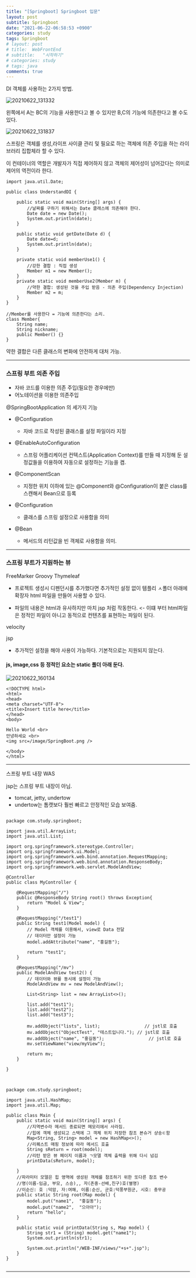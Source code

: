 ```yaml
---
title: "[Springboot] Springboot 입문"
layout: post
subtitle: Springboot
date: "2021-06-22-06:58:53 +0900"
categories: study
tags: Springboot
# layout: post
# title:  WebFrontEnd
# subtitle:   "시작하기"
# categories: study
# tags: java
comments: true
---
```




DI 객체를 사용하는 2가지 방법.

![20210622_131332](/assets/20210622_131332.png)

왼쪽에서 A는 BC의 기능을 사용한다고 볼 수 있지만 B,C의 기능에 의존한다고 볼 수도 있다.


![20210622_131837](/assets/20210622_131837.png)

스프링은 객체를 생성,라이프 사이클 관리 및 필요로 하는 객체에 의존 주입을 하는 라이브러리 집합체라 할 수 있다.


이 컨테이너의 역할은 개발자가 직접 제어하지 않고 객체의 제어성이 넘어갔다는 의미로 제어의 역전이라 한다.

```
import java.util.Date;

public class UnderstandDI {

	public static void main(String[] args) {
		//날짜를 구하기 위해서는 Date 클래스에 의존해야 한다.
		Date date = new Date();
		System.out.println(date);
	}

	public static void getDate(Date d) {
		Date date=d;
		System.out.println(date);
	}

	private static void memberUse1() {
		//강한 결합 : 직접 생성
		Member m1 = new Member();
	}
	private static void memberUse2(Member m) {
		//약한 결합: 생성된 것을 주입 받음 - 의존 주입(Dependency Injection)
		Member m2 = m;
	}
}

//Member를 사용한다 = 기능에 의존한다는 소리.
class Member{
	String name;
	String nickname;
	public Member() {}
}

```

약한 결합은 다른 클래스의 변화에 안전하게 대처 가능.

---------


### 스프링 부트 의존 주입

- 자바 코드를 이용한 의존 주입(필요한 경우에만)
- 어노테이션을 이용한 의존주입

@SpringBootApplication 의 세가지 기능

- @Configuration
  - 자바 코드로 작성된 클래스를 설정 파일이라 지정
- @EnableAutoConfiguration
  - 스프링 어플리케이션 컨텍스트(Application Context)를 만들 때 지정해 둔 설정값들을 이용하여 자동으로 설정하는 기능을 켬.

- @ComponentScan
  - 지정한 위치 이하에 있는 @Component와 @Configuration이 붙은 class를 스캔해서 Bean으로 등록


- @Configuration
  - 클래스를 스프링 설정으로 사용함을 의미
- @Bean
  - 메서드의 리턴값을 빈 객체로 사용함을 의미.

-----


### 스프링 부트가 지원하는 뷰

FreeMarker
Groovy
Thymeleaf


- 프로젝트 생성시 디펜던시를 추가했다면 추가적인 설정 없이 템플리 ㅅ폴더 아래에 확장자 html 파일을 만들어 사용할 수 있다.

- 파일의 내용은 html과 유사하지만 마치 jsp 처럼 작동한다.
<- 이떄 부터 html파일은 정적인 파일이 아니고 동적으로 컨텐츠를 표현하는 파일이 된다.


velocity

jsp

- 추가적인 설정을 해야 사용이 가능하다. 기본적으로는 지원되지 않는다.



#### js, image,css 등 정적인 요소는 static 폴더 아래 둔다.


![20210622_160134](/assets/20210622_160134.png)

```
<!DOCTYPE html>
<html>
<head>
<meta charset="UTF-8">
<title>Insert title here</title>
</head>
<body>

Hello World <br>
안녕하세요 <br>
<img src=/image/SpringBoot.png />

</body>
</html>

```

----------


스프링 부트 내장 WAS

jsp는 스프링 부트 내장이 아님.

- tomcat, jetty, undertow
- undertow는 톰캣보다 훨씬 빠르고 안정적인 모습 보여줌.



```

package com.study.springboot;

import java.util.ArrayList;
import java.util.List;

import org.springframework.stereotype.Controller;
import org.springframework.ui.Model;
import org.springframework.web.bind.annotation.RequestMapping;
import org.springframework.web.bind.annotation.ResponseBody;
import org.springframework.web.servlet.ModelAndView;

@Controller
public class MyController {

    @RequestMapping("/")
    public @ResponseBody String root() throws Exception{
        return "Model & View";
    }

    @RequestMapping("/test1")
    public String test1(Model model) {
    	// Model 객체를 이용해서, view로 Data 전달
    	// 데이터만 설정이 가능
        model.addAttribute("name", "홍길동");

        return "test1";       
    }

    @RequestMapping("/mv")
    public ModelAndView test2() {
    	// 데이터와 뷰를 동시에 설정이 가능
        ModelAndView mv = new ModelAndView();

        List<String> list = new ArrayList<>();

        list.add("test1");
        list.add("test2");
        list.add("test3");

        mv.addObject("lists", list);      			 // jstl로 호출
        mv.addObject("ObjectTest", "테스트입니다."); // jstl로 호출
        mv.addObject("name", "홍길동");				 // jstl로 호출
        mv.setViewName("view/myView");

        return mv;                                     
    }

}


```


```

package com.study.springboot;

import java.util.HashMap;
import java.util.Map;

public class Main {
	public static void main(String[] args) {
		//지역변수라 메서드 종료되면 메모리에서 사라짐.
		//힙에 객체 생성되고 스택에 그 객체 위치 저장한 참조 뵨슈거 샹송ㄷ함
		Map<String, String> model = new HashMap<>();
		//리퀘스트 매핑 정보에 따라 메서드 호출
		String sReturn = root(model);
		//리턴 받은 뷰 페이지 이름과 ㄱ모델 객체 출력을 위해 다시 넘김
		printData(sReturn, model);

	}
	//파라미터 모델은 힙 영역에 생성된 객체를 참조하기 위한 또다른 참조 변수
	//명(이름-임금, 부모, 스승),, 자(존중-선배,친구)호(별명)
	//이순신: 호 :덕암, 자:여해, 이름:순신, 군호:덕풍부원군, 시호: 충무공
	public static String root(Map model) {
		model.put("name1",  "홍길동");
		model.put("name2",  "으아아");
		return "hello";
	}

	public static void printData(String s, Map model) {
		String str1 = (String) model.get("name1");
		System.out.println(str1);

		System.out.println("/WEB-INF/views/"+s+".jsp");
	}
}


```

-----------------------

